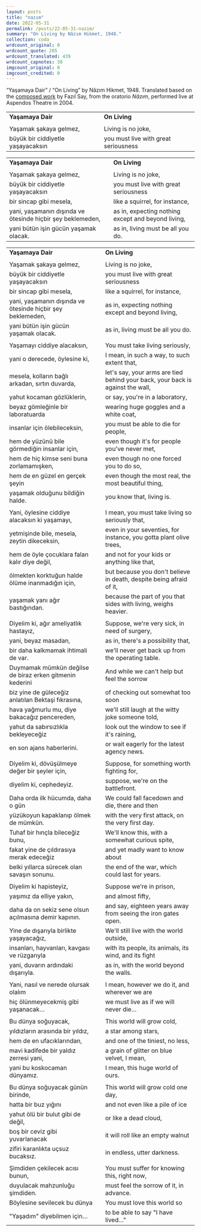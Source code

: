 ```yaml
---
layout: posts
title: "nazım"
date: 2022-05-31
permalink: /posts/22-05-31-nazim/
summary: "On Living by Nâzım Hikmet, 1948."
collection: coda
wrdcount_original: 0
wrdcount_quote: 285
wrdcount_translated: 439
wrdcount_capnotes: 30
imgcount_original: 0
imgcount_credited: 0
---
```

<span class="text-body-credit">“Yaşamaya Dair” / “On Living” by Nâzım Hikmet, 1948. Translated based on the [composed work](https://fazilsay.com/music/) by Fazıl Say, from the oratorio *Nâzım*, performed live at Aspendos Theatre in 2004.</span>

| | | |
|-|-|-|
|**Yaşamaya Dair**| |**On Living**|
| | | |
|Yaşamak şakaya gelmez,| |Living is no joke,|
|büyük bir ciddiyetle yaşayacaksın| |you must live with great seriousness|

| | | |
|-|-|-|
|<span class="text-body-credit">**Yaşamaya Dair**</span>| |<span class="text-body-credit">**On Living**</span>|
| | | |
|<span class="text-body-credit">Yaşamak şakaya gelmez,</span>| |<span class="text-body-credit">Living is no joke,</span>|
|<span class="text-body-credit">büyük bir ciddiyetle yaşayacaksın</span>| |<span class="text-body-credit">you must live with great seriousness</span>|
|<span class="text-body-credit">bir sincap gibi mesela,</span>| |<span class="text-body-credit">like a squirrel, for instance,</span>|
|<span class="text-body-credit">yani, yaşamanın dışında ve ötesinde hiçbir şey beklemeden,</span>| |<span class="text-body-credit">as in, expecting nothing except and beyond living,</span>|
|<span class="text-body-credit">yani bütün işin gücün yaşamak olacak.</span>| |<span class="text-body-credit">as in, living must be all you do.</span>|

| | | |
|-|-|-|
|<span class="text-body-quote">**Yaşamaya Dair**</span>| |<span class="text-body-quote">**On Living**</span>|
| | | |
|<span class="text-body-quote">Yaşamak şakaya gelmez,</span>| |<span class="text-body-quote">Living is no joke,</span>|
|<span class="text-body-quote">büyük bir ciddiyetle yaşayacaksın</span>| |<span class="text-body-quote">you must live with great seriousness</span>|
|<span class="text-body-quote">bir sincap gibi mesela,</span>| |<span class="text-body-quote">like a squirrel, for instance,</span>|
|<span class="text-body-quote">yani, yaşamanın dışında ve ötesinde hiçbir şey beklemeden,</span>| |<span class="text-body-quote">as in, expecting nothing except and beyond living,</span>|
|<span class="text-body-quote">yani bütün işin gücün yaşamak olacak.</span>| |<span class="text-body-quote">as in, living must be all you do.</span>|
| | | |
|<span class="text-body-quote">Yaşamayı ciddiye alacaksın,</span>| |<span class="text-body-quote">You must take living seriously,</span>|
|<span class="text-body-quote">yani o derecede, öylesine ki,</span>| |<span class="text-body-quote">I mean, in such a way, to such extent that,</span>|
|<span class="text-body-quote">mesela, kolların bağlı arkadan, sırtın duvarda,</span>| |<span class="text-body-quote">let's say, your arms are tied behind your back, your back is against the wall,</span>|
|<span class="text-body-quote">yahut kocaman gözlüklerin,</span>| |<span class="text-body-quote">or say, you're in a laboratory,</span>|
|<span class="text-body-quote">beyaz gömleğinle bir laboratuarda</span>| |<span class="text-body-quote">wearing huge goggles and a white coat,</span>|
|<span class="text-body-quote">insanlar için ölebileceksin,</span>| |<span class="text-body-quote">you must be able to die for people,</span>|
|<span class="text-body-quote">hem de yüzünü bile görmediğin insanlar için,</span>| |<span class="text-body-quote">even though it's for people you've never met,</span>|
|<span class="text-body-quote">hem de hiç kimse seni buna zorlamamışken,</span>| |<span class="text-body-quote">even though no one forced you to do so,</span>|
|<span class="text-body-quote">hem de en güzel en gerçek şeyin</span>| |<span class="text-body-quote">even though the most real, the most beautiful thing,</span>|
|<span class="text-body-quote">yaşamak olduğunu bildiğin halde.</span>| |<span class="text-body-quote">you know that, living is.</span>|
| | | |
|<span class="text-body-quote">Yani, öylesine ciddiye alacaksın ki yaşamayı,</span>| |<span class="text-body-quote">I mean, you must take living so seriously that,</span>|
|<span class="text-body-quote">yetmişinde bile, mesela, zeytin dikeceksin,</span>| |<span class="text-body-quote">even in your seventies, for instance, you gotta plant olive trees,</span>|
|<span class="text-body-quote">hem de öyle çocuklara falan kalır diye değil,</span>| |<span class="text-body-quote">and not for your kids or anything like that,</span>|
|<span class="text-body-quote">ölmekten korktuğun halde ölüme inanmadığın için,</span>| |<span class="text-body-quote">but because you don't believe in death, despite being afraid of it,</span>|
|<span class="text-body-quote">yaşamak yanı ağır bastığından.</span>| |<span class="text-body-quote">because the part of you that sides with living, weighs heavier.</span>|
| | | |
|<span class="text-body-quote">Diyelim ki, ağır ameliyatlık hastayız,</span>| |<span class="text-body-quote">Suppose, we're very sick, in need of surgery,</span>|
|<span class="text-body-quote">yani, beyaz masadan,</span>| |<span class="text-body-quote">as in, there's a possibility that,</span>|
|<span class="text-body-quote">bir daha kalkmamak ihtimali de var.</span>| |<span class="text-body-quote">we'll never get back up from the operating table.</span>|
|<span class="text-body-quote">Duymamak mümkün değilse de biraz erken gitmenin kederini</span>| |<span class="text-body-quote">And while we can't help but feel the sorrow</span>|
|<span class="text-body-quote">biz yine de güleceğiz anlatılan Bektaşi fıkrasına,</span>| |<span class="text-body-quote">of checking out somewhat too soon</span>|
|<span class="text-body-quote">hava yağmurlu mu, diye bakacağız pencereden,</span>| |<span class="text-body-quote">we'll still laugh at the witty joke someone told,</span>|
|<span class="text-body-quote">yahut da sabırsızlıkla bekleyeceğiz</span>| |<span class="text-body-quote">look out the window to see if it's raining,</span>|
|<span class="text-body-quote">en son ajans haberlerini.</span>| |<span class="text-body-quote">or wait eagerly for the latest agency news.</span>|
| | | |
|<span class="text-body-quote">Diyelim ki, dövüşülmeye değer bir şeyler için,</span>| |<span class="text-body-quote">Suppose, for something worth fighting for,</span>|
|<span class="text-body-quote">diyelim ki, cephedeyiz.</span>| |<span class="text-body-quote">suppose, we're on the battlefront.</span>|
|<span class="text-body-quote">Daha orda ilk hücumda, daha o gün</span>| |<span class="text-body-quote">We could fall facedown and die, there and then</span>|
|<span class="text-body-quote">yüzükoyun kapaklanıp ölmek de mümkün.</span>| |<span class="text-body-quote">with the very first attack, on the very first day.</span>|
|<span class="text-body-quote">Tuhaf bir hınçla bileceğiz bunu,</span>| |<span class="text-body-quote">We'll know this, with a somewhat curious spite,</span>|
|<span class="text-body-quote">fakat yine de çıldırasıya merak edeceğiz</span>| |<span class="text-body-quote">and yet madly want to know about</span>|
|<span class="text-body-quote">belki yıllarca sürecek olan savaşın sonunu.</span>| |<span class="text-body-quote">the end of the war, which could last for years.</span>|
| | | |
|<span class="text-body-quote">Diyelim ki hapisteyiz,</span>| |<span class="text-body-quote">Suppose we're in prison,</span>|
|<span class="text-body-quote">yaşımız da elliye yakın,</span>| |<span class="text-body-quote">and almost fifty,</span>|
|<span class="text-body-quote">daha da on sekiz sene olsun açılmasına demir kapının.</span>| |<span class="text-body-quote">and say, eighteen years away from seeing the iron gates open.</span>|
|<span class="text-body-quote">Yine de dışarıyla birlikte yaşayacağız,</span>| |<span class="text-body-quote">We'll still live with the world outside,</span>|
|<span class="text-body-quote">insanları, hayvanları, kavgası ve rüzgarıyla</span>| |<span class="text-body-quote">with its people, its animals, its wind, and its fight</span>|
|<span class="text-body-quote">yani, duvarın ardındaki dışarıyla.</span>| |<span class="text-body-quote">as in, with the world beyond the walls.</span>|
| | | |
|<span class="text-body-quote">Yani, nasıl ve nerede olursak olalım</span>| |<span class="text-body-quote">I mean, however we do it, and wherever we are</span>|
|<span class="text-body-quote">hiç ölünmeyecekmiş gibi yaşanacak…</span>| |<span class="text-body-quote">we must live as if we will never die…</span>|
| | | |
|<span class="text-body-quote">Bu dünya soğuyacak,</span>| |<span class="text-body-quote">This world will grow cold,</span>|
|<span class="text-body-quote">yıldızların arasında bir yıldız,</span>| |<span class="text-body-quote">a star among stars,</span>|
|<span class="text-body-quote">hem de en ufacıklarından,</span>| |<span class="text-body-quote">and one of the tiniest, no less,</span>|
|<span class="text-body-quote">mavi kadifede bir yaldız zerresi yani,</span>| |<span class="text-body-quote">a grain of glitter on blue velvet, I mean,</span>|
|<span class="text-body-quote">yani bu koskocaman dünyamız.</span>| |<span class="text-body-quote">I mean, this huge world of ours.</span>|
| | | |
|<span class="text-body-quote">Bu dünya soğuyacak günün birinde,</span>| |<span class="text-body-quote">This world will grow cold one day,</span>|
|<span class="text-body-quote">hatta bir buz yığını</span>| |<span class="text-body-quote">and not even like a pile of ice</span>|
|<span class="text-body-quote">yahut ölü bir bulut gibi de değil,</span>| |<span class="text-body-quote">or like a dead cloud,</span>|
|<span class="text-body-quote">boş bir ceviz gibi yuvarlanacak</span>| |<span class="text-body-quote">it will roll like an empty walnut</span>|
|<span class="text-body-quote">zifiri karanlıkta uçsuz bucaksız.</span>| |<span class="text-body-quote">in endless, utter darkness.</span>|
| | | |
|<span class="text-body-quote">Şimdiden çekilecek acısı bunun,</span>| |<span class="text-body-quote">You must suffer for knowing this, right now,</span>|
|<span class="text-body-quote">duyulacak mahzunluğu şimdiden.</span>| |<span class="text-body-quote">must feel the sorrow of it, in advance.</span>|
|<span class="text-body-quote">Böylesine sevilecek bu dünya</span>| |<span class="text-body-quote">You must love this world so</span>|
|<span class="text-body-quote">"Yaşadım" diyebilmen için…</span>| |<span class="text-body-quote">to be able to say "I have lived…"</span>|
